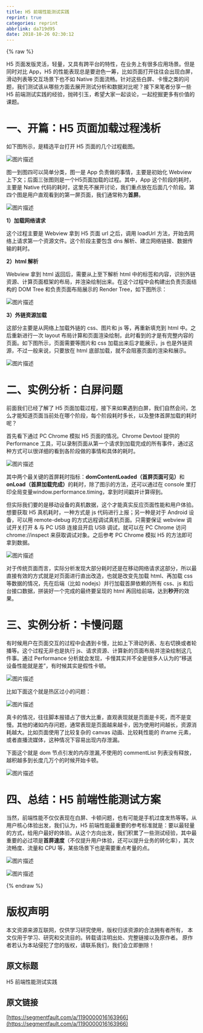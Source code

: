 ```yaml
---
title: H5 前端性能测试实践
reprint: true
categories: reprint
abbrlink: da719d95
date: 2018-10-26 02:30:12
---
```


{% raw %}
<p>H5 &#x9875;&#x9762;&#x53D1;&#x7248;&#x7075;&#x6D3B;&#xFF0C;&#x8F7B;&#x91CF;&#xFF0C;&#x53C8;&#x5177;&#x6709;&#x8DE8;&#x5E73;&#x53F0;&#x7684;&#x7279;&#x6027;&#xFF0C;&#x5728;&#x4E1A;&#x52A1;&#x4E0A;&#x6709;&#x5F88;&#x591A;&#x5E94;&#x7528;&#x573A;&#x666F;&#x3002;&#x4F46;&#x662F;&#x540C;&#x65F6;&#x5BF9;&#x6BD4; App&#xFF0C;H5 &#x7684;&#x6027;&#x80FD;&#x8868;&#x73B0;&#x603B;&#x662F;&#x8981;&#x900A;&#x8272;&#x4E00;&#x7B79;&#xFF0C;&#x6BD4;&#x5982;&#x9875;&#x9762;&#x6253;&#x5F00;&#x5F80;&#x5F80;&#x4F1A;&#x51FA;&#x73B0;&#x767D;&#x5C4F;&#xFF0C;&#x6ED1;&#x52A8;&#x5217;&#x8868;&#x7B49;&#x4EA4;&#x4E92;&#x573A;&#x666F;&#x4E0B;&#x4E5F;&#x4E0D;&#x5982; Native &#x9875;&#x9762;&#x6D41;&#x7545;&#x3002;&#x9488;&#x5BF9;&#x8FD9;&#x4E9B;&#x767D;&#x5C4F;&#x3001;&#x5361;&#x6162;&#x4E4B;&#x7C7B;&#x7684;&#x95EE;&#x9898;&#xFF0C;&#x6211;&#x4EEC;&#x6D4B;&#x8BD5;&#x8BE5;&#x4ECE;&#x54EA;&#x4E9B;&#x65B9;&#x9762;&#x53BB;&#x5C55;&#x5F00;&#x6D4B;&#x8BD5;&#x5206;&#x6790;&#x548C;&#x6570;&#x636E;&#x5BF9;&#x6BD4;&#x5462;&#xFF1F;&#x63A5;&#x4E0B;&#x6765;&#x7B14;&#x8005;&#x5206;&#x4EAB;&#x4E00;&#x4E9B; H5 &#x524D;&#x7AEF;&#x6D4B;&#x8BD5;&#x5B9E;&#x8DF5;&#x7684;&#x7ECF;&#x9A8C;&#xFF0C;&#x629B;&#x7816;&#x5F15;&#x7389;&#xFF0C;&#x5E0C;&#x671B;&#x5927;&#x5BB6;&#x4E00;&#x8D77;&#x8C08;&#x8BBA;&#xFF0C;&#x4E00;&#x8D77;&#x6316;&#x6398;&#x66F4;&#x591A;&#x6709;&#x4EF7;&#x503C;&#x7684;&#x8BFE;&#x9898;&#x3002;</p><h1 id="articleHeader0">&#x4E00;&#x3001;&#x5F00;&#x7BC7;&#xFF1A;H5 &#x9875;&#x9762;&#x52A0;&#x8F7D;&#x8FC7;&#x7A0B;&#x6D45;&#x6790;</h1><p>&#x5982;&#x4E0B;&#x56FE;&#x6240;&#x793A;&#xFF0C;&#x662F;&#x7CBE;&#x9009;&#x5E73;&#x53F0;&#x6253;&#x5F00; H5 &#x9875;&#x9762;&#x7684;&#x51E0;&#x4E2A;&#x8FC7;&#x7A0B;&#x622A;&#x56FE;&#x3002;</p><p><span class="img-wrap"><img data-src="/img/bVbfY68?w=1836&amp;h=788" src="https://static.alili.tech/img/bVbfY68?w=1836&amp;h=788" alt="&#x56FE;&#x7247;&#x63CF;&#x8FF0;" title="&#x56FE;&#x7247;&#x63CF;&#x8FF0;" style="cursor:pointer;display:inline"></span></p><p>&#x56FE;&#x4E00;&#x5230;&#x56FE;&#x56DB;&#x53EF;&#x4EE5;&#x7B80;&#x5355;&#x5206;&#x7C7B;&#xFF0C;&#x56FE;&#x4E00;&#x662F; App &#x8D1F;&#x8D23;&#x505A;&#x7684;&#x4E8B;&#x60C5;&#xFF0C;&#x4E3B;&#x8981;&#x662F;&#x521D;&#x59CB;&#x5316; Webview &#x4E0A;&#x4E0B;&#x6587;&#xFF1B;&#x540E;&#x9762;&#x4E09;&#x5F20;&#x56FE;&#x5219;&#x662F;&#x4E00;&#x4E2A;H5&#x9875;&#x9762;&#x52A0;&#x8F7D;&#x7684;&#x8FC7;&#x7A0B;&#x3002;&#x5176;&#x4E2D;&#xFF0C;App &#x8FD9;&#x4E2A;&#x9636;&#x6BB5;&#x7684;&#x8017;&#x65F6;&#xFF0C;&#x4E3B;&#x8981;&#x662F; Native &#x4EE3;&#x7801;&#x7684;&#x8017;&#x65F6;&#xFF0C;&#x8FD9;&#x91CC;&#x5148;&#x4E0D;&#x5C55;&#x5F00;&#x8BA8;&#x8BBA;&#xFF0C;&#x6211;&#x4EEC;&#x91CD;&#x70B9;&#x653E;&#x5728;&#x540E;&#x9762;&#x51E0;&#x4E2A;&#x9636;&#x6BB5;&#x3002;&#x7B2C;&#x56DB;&#x4E2A;&#x56FE;&#x662F;&#x7528;&#x6237;&#x76F4;&#x89C2;&#x770B;&#x5230;&#x7684;&#x7B2C;&#x4E00;&#x5C4F;&#x9875;&#x9762;&#xFF0C;&#x6211;&#x4EEC;&#x901A;&#x5E38;&#x79F0;&#x4E3A;<strong>&#x9996;&#x5C4F;</strong>&#x3002;</p><p><span class="img-wrap"><img data-src="/img/bVbfY7q?w=1524&amp;h=496" src="https://static.alili.tech/img/bVbfY7q?w=1524&amp;h=496" alt="&#x56FE;&#x7247;&#x63CF;&#x8FF0;" title="&#x56FE;&#x7247;&#x63CF;&#x8FF0;" style="cursor:pointer;display:inline"></span></p><p><strong>1&#xFF09;&#x52A0;&#x8F7D;&#x7F51;&#x7EDC;&#x8BF7;&#x6C42;</strong></p><p>&#x8FD9;&#x4E2A;&#x8FC7;&#x7A0B;&#x4E3B;&#x8981;&#x662F; Webview &#x62FF;&#x5230; H5 &#x9875;&#x9762; url &#x4E4B;&#x540E;&#xFF0C;&#x8C03;&#x7528; loadUrl &#x65B9;&#x6CD5;&#xFF0C;&#x5F00;&#x59CB;&#x53BB;&#x7F51;&#x7EDC;&#x4E0A;&#x8BF7;&#x6C42;&#x7B2C;&#x4E00;&#x4E2A;&#x8D44;&#x6E90;&#x6587;&#x4EF6;&#x3002;&#x8FD9;&#x4E2A;&#x9636;&#x6BB5;&#x4E3B;&#x8981;&#x5305;&#x542B; dns &#x89E3;&#x6790;&#x3001;&#x5EFA;&#x7ACB;&#x7F51;&#x7EDC;&#x94FE;&#x63A5;&#x3001;&#x6570;&#x636E;&#x4F20;&#x8F93;&#x7684;&#x8017;&#x65F6;&#x3002;</p><p><strong>2&#xFF09;html &#x89E3;&#x6790;</strong></p><p>Webview &#x62FF;&#x5230; html &#x8FD4;&#x56DE;&#x540E;&#xFF0C;&#x9700;&#x8981;&#x4ECE;&#x4E0A;&#x81F3;&#x4E0B;&#x89E3;&#x6790; html &#x4E2D;&#x7684;&#x6807;&#x7B7E;&#x548C;&#x5185;&#x5BB9;&#xFF0C;&#x8BC6;&#x522B;&#x5916;&#x94FE;&#x8D44;&#x6E90;&#x3001;&#x8BA1;&#x7B97;&#x9875;&#x9762;&#x6846;&#x67B6;&#x7684;&#x5E03;&#x5C40;&#xFF0C;&#x5E76;&#x6E32;&#x67D3;&#x7ED8;&#x5236;&#x51FA;&#x6765;&#x3002;&#x5728;&#x8FD9;&#x4E2A;&#x8FC7;&#x7A0B;&#x4E2D;&#x4F1A;&#x6784;&#x5EFA;&#x51FA;&#x8D1F;&#x8D23;&#x9875;&#x9762;&#x7ED3;&#x6784;&#x7684; DOM Tree &#x548C;&#x8D1F;&#x8D23;&#x9875;&#x9762;&#x5E03;&#x5C40;&#x5C55;&#x793A;&#x7684; Render Tree&#xFF0C;&#x5982;&#x4E0B;&#x56FE;&#x6240;&#x793A;&#xFF1A;</p><p><span class="img-wrap"><img data-src="/img/bVbfY7y?w=814&amp;h=340" src="https://static.alili.tech/img/bVbfY7y?w=814&amp;h=340" alt="&#x56FE;&#x7247;&#x63CF;&#x8FF0;" title="&#x56FE;&#x7247;&#x63CF;&#x8FF0;" style="cursor:pointer;display:inline"></span></p><p><strong>3&#xFF09;&#x5916;&#x94FE;&#x8D44;&#x6E90;&#x52A0;&#x8F7D;</strong></p><p>&#x8FD9;&#x90E8;&#x5206;&#x4E3B;&#x8981;&#x662F;&#x4ECE;&#x7F51;&#x7EDC;&#x4E0A;&#x52A0;&#x8F7D;&#x5916;&#x94FE;&#x7684; css&#x3001;&#x56FE;&#x7247;&#x548C; js &#x7B49;&#xFF0C;&#x518D;&#x91CD;&#x65B0;&#x586B;&#x5145;&#x5230; html &#x4E2D;&#x3002;&#x4E4B;&#x540E;&#x91CD;&#x65B0;&#x8FDB;&#x884C;&#x4E00;&#x6B21; layout &#x5E03;&#x5C40;&#x8BA1;&#x7B97;&#x548C;&#x9875;&#x9762;&#x6E32;&#x67D3;&#x7ED8;&#x5236;&#xFF0C;&#x6B64;&#x65F6;&#x770B;&#x5230;&#x7684;&#x624D;&#x662F;&#x6709;&#x5B8C;&#x6574;&#x5185;&#x5BB9;&#x7684;&#x9875;&#x9762;&#x3002;&#x5982;&#x4E0B;&#x56FE;&#x6240;&#x793A;&#xFF0C;&#x9875;&#x9762;&#x9700;&#x8981;&#x7B49;&#x56FE;&#x7247;&#x548C; css &#x52A0;&#x8F7D;&#x51FA;&#x6765;&#x540E;&#x624D;&#x80FD;&#x5C55;&#x793A;&#xFF0C;js &#x4E5F;&#x662F;&#x5916;&#x94FE;&#x8D44;&#x6E90;&#xFF0C;&#x4E0D;&#x8FC7;&#x4E00;&#x822C;&#x6765;&#x8BF4;&#xFF0C;&#x53EA;&#x8981;&#x653E;&#x5728; html &#x5E95;&#x90E8;&#x52A0;&#x8F7D;&#xFF0C;&#x5C31;&#x4E0D;&#x4F1A;&#x963B;&#x585E;&#x9875;&#x9762;&#x7684;&#x6E32;&#x67D3;&#x548C;&#x5C55;&#x793A;&#x3002;</p><p><span class="img-wrap"><img data-src="/img/bVbfY7K?w=1308&amp;h=764" src="https://static.alili.tech/img/bVbfY7K?w=1308&amp;h=764" alt="&#x56FE;&#x7247;&#x63CF;&#x8FF0;" title="&#x56FE;&#x7247;&#x63CF;&#x8FF0;" style="cursor:pointer;display:inline"></span></p><h1 id="articleHeader1">&#x4E8C;&#x3001;&#x5B9E;&#x4F8B;&#x5206;&#x6790;&#xFF1A;&#x767D;&#x5C4F;&#x95EE;&#x9898;</h1><p>&#x524D;&#x9762;&#x6211;&#x4EEC;&#x5DF2;&#x7ECF;&#x4E86;&#x89E3;&#x4E86; H5 &#x9875;&#x9762;&#x52A0;&#x8F7D;&#x8FC7;&#x7A0B;&#xFF0C;&#x63A5;&#x4E0B;&#x6765;&#x5982;&#x679C;&#x9047;&#x5230;&#x767D;&#x5C4F;&#xFF0C;&#x6211;&#x4EEC;&#x81EA;&#x7136;&#x4F1A;&#x95EE;&#xFF0C;&#x600E;&#x4E48;&#x624D;&#x80FD;&#x77E5;&#x9053;&#x9875;&#x9762;&#x5F53;&#x524D;&#x5904;&#x5728;&#x54EA;&#x4E2A;&#x9636;&#x6BB5;&#xFF0C;&#x6BCF;&#x4E2A;&#x9636;&#x6BB5;&#x8017;&#x65F6;&#x591A;&#x957F;&#xFF0C;&#x4EE5;&#x53CA;&#x6574;&#x4F53;&#x9996;&#x5C4F;&#x52A0;&#x8F7D;&#x7684;&#x8017;&#x65F6;&#x5462;&#xFF1F;</p><p>&#x9996;&#x5148;&#x770B;&#x4E0B;&#x901A;&#x8FC7; PC Chrome &#x6A21;&#x62DF; H5 &#x9875;&#x9762;&#x7684;&#x60C5;&#x51B5;&#x3002;Chrome Devtool &#x63D0;&#x4F9B;&#x7684; Performance &#x5DE5;&#x5177;&#xFF0C;&#x53EF;&#x4EE5;&#x5F55;&#x5236;&#x9875;&#x9762;&#x4ECE;&#x7B2C;&#x4E00;&#x4E2A;&#x8BF7;&#x6C42;&#x5230;&#x52A0;&#x8F7D;&#x5B8C;&#x6210;&#x7684;&#x6240;&#x6709;&#x4E8B;&#x4EF6;&#xFF0C;&#x901A;&#x8FC7;&#x8FD9;&#x79CD;&#x65B9;&#x5F0F;&#x53EF;&#x4EE5;&#x5F88;&#x8BE6;&#x7EC6;&#x7684;&#x770B;&#x5230;&#x5404;&#x9636;&#x6BB5;&#x505A;&#x7684;&#x4E8B;&#x60C5;&#x548C;&#x5177;&#x4F53;&#x7684;&#x8017;&#x65F6;&#x3002;</p><p><span class="img-wrap"><img data-src="/img/bVbfY7Q?w=742&amp;h=316" src="https://static.alili.tech/img/bVbfY7Q?w=742&amp;h=316" alt="&#x56FE;&#x7247;&#x63CF;&#x8FF0;" title="&#x56FE;&#x7247;&#x63CF;&#x8FF0;" style="cursor:pointer;display:inline"></span></p><p>&#x5176;&#x4E2D;&#x4E24;&#x4E2A;&#x6700;&#x5173;&#x952E;&#x7684;&#x9996;&#x5C4F;&#x8017;&#x65F6;&#x6307;&#x6807;&#xFF1A;<strong>domContentLoaded&#xFF08;&#x9996;&#x5C4F;&#x9875;&#x9762;&#x53EF;&#x89C1;&#xFF09;</strong>&#x548C;<strong>onLoad&#xFF08;&#x9996;&#x5C4F;&#x52A0;&#x8F7D;&#x5B8C;&#x6210;&#xFF09;</strong>&#x7684;&#x8017;&#x65F6;&#xFF0C;&#x9664;&#x4E86;&#x56FE;&#x793A;&#x7684;&#x65B9;&#x6CD5;&#xFF0C;&#x8FD8;&#x53EF;&#x4EE5;&#x901A;&#x8FC7;&#x5728; console &#x91CC;&#x6253;&#x5370;&#x5168;&#x5C40;&#x53D8;&#x91CF;window.performance.timing&#xFF0C;&#x62FF;&#x5230;&#x65F6;&#x95F4;&#x6233;&#x5E76;&#x8BA1;&#x7B97;&#x5F97;&#x5230;&#x3002;</p><p>&#x4F46;&#x5B9E;&#x9645;&#x6211;&#x4EEC;&#x8981;&#x7684;&#x662F;&#x79FB;&#x52A8;&#x8BBE;&#x5907;&#x7684;&#x771F;&#x673A;&#x6570;&#x636E;&#xFF0C;&#x8FD9;&#x4E2A;&#x624D;&#x80FD;&#x771F;&#x5B9E;&#x53CD;&#x5E94;&#x9875;&#x9762;&#x6027;&#x80FD;&#x548C;&#x7528;&#x6237;&#x4F53;&#x9A8C;&#x3002;&#x60F3;&#x8981;&#x83B7;&#x53D6; H5 &#x771F;&#x673A;&#x8017;&#x65F6;&#xFF0C;&#x4E00;&#x79CD;&#x65B9;&#x5F0F;&#x662F; js &#x4EE3;&#x7801;&#x8FDB;&#x884C;&#x4E0A;&#x62A5;&#xFF1B;&#x53E6;&#x4E00;&#x79CD;&#x662F;&#x5BF9;&#x4E8E; Android &#x8BBE;&#x5907;&#xFF0C;&#x53EF;&#x4EE5;&#x7528; remote-debug &#x7684;&#x65B9;&#x5F0F;&#x8FDC;&#x7A0B;&#x8C03;&#x8BD5;&#x771F;&#x673A;&#x9875;&#x9762;&#x3002;&#x53EA;&#x9700;&#x8981;&#x4FDD;&#x8BC1; webview &#x8C03;&#x8BD5;&#x5F00;&#x5173;&#x6253;&#x5F00; &amp; &#x4E0E; PC USB &#x8FDE;&#x63A5;&#x4E14;&#x5F00;&#x542F; USB &#x8C03;&#x8BD5;&#xFF0C;&#x5C31;&#x53EF;&#x4EE5;&#x5728; PC Chrome &#x8BBF;&#x95EE; chrome://inspect &#x6765;&#x83B7;&#x53D6;&#x8C03;&#x8BD5;&#x5BF9;&#x8C61;&#x3002;&#x4E4B;&#x540E;&#x53C2;&#x8003; PC Chrome &#x6A21;&#x62DF; H5 &#x7684;&#x65B9;&#x6CD5;&#x5373;&#x53EF;&#x62FF;&#x5230;&#x6570;&#x636E;&#x3002;</p><p><span class="img-wrap"><img data-src="/img/bVbfY7U?w=1282&amp;h=752" src="https://static.alili.tech/img/bVbfY7U?w=1282&amp;h=752" alt="&#x56FE;&#x7247;&#x63CF;&#x8FF0;" title="&#x56FE;&#x7247;&#x63CF;&#x8FF0;" style="cursor:pointer;display:inline"></span></p><p>&#x5BF9;&#x4E8E;&#x4F20;&#x7EDF;&#x9875;&#x9762;&#x800C;&#x8A00;&#xFF0C;&#x5B9E;&#x9645;&#x5206;&#x6790;&#x53D1;&#x73B0;&#x5927;&#x90E8;&#x5206;&#x8017;&#x65F6;&#x8FD8;&#x662F;&#x5728;&#x79FB;&#x52A8;&#x7F51;&#x7EDC;&#x8BF7;&#x6C42;&#x8FD9;&#x90E8;&#x5206;&#xFF0C;&#x6240;&#x4EE5;&#x6700;&#x76F4;&#x63A5;&#x6709;&#x6548;&#x7684;&#x65B9;&#x5F0F;&#x5C31;&#x662F;&#x5BF9;&#x9875;&#x9762;&#x8FDB;&#x884C;&#x76F4;&#x51FA;&#x6539;&#x9020;&#xFF0C;&#x4E5F;&#x5C31;&#x662F;&#x6539;&#x53D8;&#x5148;&#x52A0;&#x8F7D; html&#x3001;&#x518D;&#x52A0;&#x8F7D; css &#x7B49;&#x6570;&#x636E;&#x7684;&#x60C5;&#x51B5;&#xFF0C;&#x5148;&#x5728;&#x540E;&#x7AEF;&#xFF08;&#x6BD4;&#x5982; nodejs&#xFF09;&#x5E76;&#x884C;&#x52A0;&#x8F7D;&#x9996;&#x5C4F;&#x4F9D;&#x8D56;&#x7684;&#x6240;&#x6709; css&#x3001;js &#x548C;&#x540E;&#x53F0;&#x63A5;&#x53E3;&#x6570;&#x636E;&#xFF0C;&#x62FC;&#x88C5;&#x597D;&#x4E00;&#x4E2A;&#x5B8C;&#x6210;&#x7684;&#x6700;&#x7EC8;&#x8981;&#x5448;&#x73B0;&#x7684; html &#x518D;&#x56DE;&#x7ED9;&#x524D;&#x7AEF;&#xFF0C;&#x8FBE;&#x5230;<strong>&#x79D2;&#x5F00;</strong>&#x7684;&#x6548;&#x679C;&#x3002;</p><h1 id="articleHeader2">&#x4E09;&#x3001;&#x5B9E;&#x4F8B;&#x5206;&#x6790;&#xFF1A;&#x5361;&#x6162;&#x95EE;&#x9898;</h1><p>&#x6709;&#x65F6;&#x5019;&#x7528;&#x6237;&#x5728;&#x9875;&#x9762;&#x4EA4;&#x4E92;&#x7684;&#x8FC7;&#x7A0B;&#x4E2D;&#x4F1A;&#x9047;&#x5230;&#x5361;&#x6162;&#xFF0C;&#x6BD4;&#x5982;&#x4E0A;&#x4E0B;&#x6ED1;&#x52A8;&#x5217;&#x8868;&#x3001;&#x5DE6;&#x53F3;&#x5207;&#x6362;&#x6216;&#x8005;&#x8F6E;&#x64AD;&#x7B49;&#x3002;&#x8FD9;&#x4E2A;&#x8FC7;&#x7A0B;&#x65E0;&#x975E;&#x4E5F;&#x662F;&#x6267;&#x884C; js&#x3001;&#x8BF7;&#x6C42;&#x8D44;&#x6E90;&#x3001;&#x8BA1;&#x7B97;&#x65B0;&#x7684;&#x9875;&#x9762;&#x5E03;&#x5C40;&#x5E76;&#x6E32;&#x67D3;&#x7ED8;&#x5236;&#x8FD9;&#x51E0;&#x4EF6;&#x4E8B;&#x3002;&#x901A;&#x8FC7; Performance &#x5206;&#x6790;&#x5C31;&#x4F1A;&#x53D1;&#x73B0;&#xFF0C;&#x5361;&#x6162;&#x5176;&#x5B9E;&#x5E76;&#x4E0D;&#x5168;&#x662F;&#x5F88;&#x591A;&#x4EBA;&#x8BA4;&#x4E3A;&#x7684;&#x201C;&#x79FB;&#x9001;&#x8BBE;&#x5907;&#x6027;&#x80FD;&#x5C31;&#x662F;&#x5DEE;&#x201D;&#xFF0C;&#x6709;&#x65F6;&#x5019;&#x5176;&#x5B9E;&#x662F;&#x5047;&#x6027;&#x5361;&#x987F;&#x3002;</p><p><span class="img-wrap"><img data-src="/img/bVbfY8f?w=822&amp;h=363" src="https://static.alili.tech/img/bVbfY8f?w=822&amp;h=363" alt="&#x56FE;&#x7247;&#x63CF;&#x8FF0;" title="&#x56FE;&#x7247;&#x63CF;&#x8FF0;" style="cursor:pointer;display:inline"></span></p><p>&#x6BD4;&#x5982;&#x4E0B;&#x9762;&#x8FD9;&#x4E2A;&#x5C31;&#x662F;&#x70ED;&#x533A;&#x8FC7;&#x5C0F;&#x7684;&#x95EE;&#x9898;&#xFF1A;</p><p><span class="img-wrap"><img data-src="/img/bVbfY8y?w=872&amp;h=530" src="https://static.alili.tech/img/bVbfY8y?w=872&amp;h=530" alt="&#x56FE;&#x7247;&#x63CF;&#x8FF0;" title="&#x56FE;&#x7247;&#x63CF;&#x8FF0;" style="cursor:pointer;display:inline"></span></p><p>&#x771F;&#x5361;&#x7684;&#x60C5;&#x51B5;&#xFF0C;&#x5F80;&#x5F80;&#x811A;&#x672C;&#x62A5;&#x9519;&#x5360;&#x4E86;&#x5F88;&#x5927;&#x6BD4;&#x91CD;&#xFF0C;&#x76F4;&#x89C2;&#x8868;&#x73B0;&#x5C31;&#x662F;&#x9875;&#x9762;&#x662F;&#x5361;&#x6B7B;&#xFF0C;&#x800C;&#x4E0D;&#x662F;&#x53D8;&#x6162;&#x3002;&#x5176;&#x4ED6;&#x7684;&#x8BF8;&#x5982;&#x5185;&#x5B58;&#x95EE;&#x9898;&#xFF0C;&#x901A;&#x5E38;&#x8868;&#x73B0;&#x662F;&#x9875;&#x9762;&#x8D8A;&#x6765;&#x8D8A;&#x5361;&#xFF0C;&#x56E0;&#x4E3A;&#x4F7F;&#x7528;&#x65F6;&#x95F4;&#x8D8A;&#x957F;&#xFF0C;&#x8D44;&#x6E90;&#x6D88;&#x8017;&#x8D8A;&#x5927;&#x3002;&#x6BD4;&#x5982;&#x9875;&#x9762;&#x4F7F;&#x7528;&#x4E86;&#x6BD4;&#x8F83;&#x590D;&#x6742;&#x7684; canvas &#x52A8;&#x753B;&#x3001;&#x6BD4;&#x8F83;&#x8017;&#x6027;&#x80FD;&#x7684; iframe &#x5143;&#x7D20;&#xFF0C;&#x6216;&#x8005;&#x76F4;&#x64AD;&#x6D41;&#x5A92;&#x4F53;&#xFF0C;&#x8FD9;&#x79CD;&#x60C5;&#x51B5;&#x4E0B;&#x5BB9;&#x6613;&#x51FA;&#x73B0;&#x5185;&#x5B58;&#x6CC4;&#x6F0F;&#x3002;</p><p>&#x4E0B;&#x9762;&#x8FD9;&#x4E2A;&#x5C31;&#x662F; dom &#x8282;&#x70B9;&#x5F15;&#x53D1;&#x7684;&#x5185;&#x5B58;&#x6CC4;&#x6F0F;,&#x4E0D;&#x4F7F;&#x7528;&#x7684; commentList &#x5217;&#x8868;&#x6CA1;&#x6709;&#x91CA;&#x653E;&#xFF0C;&#x8D8A;&#x79EF;&#x8D8A;&#x591A;&#x5230;&#x957F;&#x5EA6;&#x51E0;&#x4E07;&#x4E2A;&#x7684;&#x65F6;&#x5019;&#x5F00;&#x59CB;&#x5361;&#x987F;&#x3002;</p><p><span class="img-wrap"><img data-src="/img/bVbfY8E?w=1548&amp;h=1390" src="https://static.alili.tech/img/bVbfY8E?w=1548&amp;h=1390" alt="&#x56FE;&#x7247;&#x63CF;&#x8FF0;" title="&#x56FE;&#x7247;&#x63CF;&#x8FF0;" style="cursor:pointer"></span></p><h1 id="articleHeader3">&#x56DB;&#x3001;&#x603B;&#x7ED3;&#xFF1A;H5 &#x524D;&#x7AEF;&#x6027;&#x80FD;&#x6D4B;&#x8BD5;&#x65B9;&#x6848;</h1><p>&#x5F53;&#x7136;&#xFF0C;&#x524D;&#x7AEF;&#x6027;&#x80FD;&#x4E0D;&#x4EC5;&#x4EC5;&#x8868;&#x73B0;&#x5728;&#x767D;&#x5C4F;&#x3001;&#x5361;&#x987F;&#x95EE;&#x9898;&#xFF0C;&#x4E5F;&#x6709;&#x53EF;&#x80FD;&#x662F;&#x624B;&#x673A;&#x8FC7;&#x5EA6;&#x53D1;&#x70ED;&#x7B49;&#x7B49;&#x3002;&#x4ECE;&#x7528;&#x6237;&#x6838;&#x5FC3;&#x4F53;&#x9A8C;&#x51FA;&#x53D1;&#xFF0C;&#x6211;&#x4EEC;&#x8BA4;&#x4E3A;&#xFF0C;H5 &#x524D;&#x7AEF;&#x6027;&#x80FD;&#x6700;&#x91CD;&#x8981;&#x7684;&#x53C2;&#x8003;&#x6807;&#x51C6;&#x5C31;&#x662F;&#xFF1A;&#x8981;&#x4EE5;&#x6700;&#x8F7B;&#x91CF;&#x7684;&#x65B9;&#x5F0F;&#xFF0C;&#x7ED9;&#x7528;&#x6237;&#x6700;&#x597D;&#x7684;&#x4F53;&#x9A8C;&#x3002;&#x4ECE;&#x8FD9;&#x4E2A;&#x65B9;&#x5411;&#x51FA;&#x53D1;&#xFF0C;&#x6211;&#x4EEC;&#x79EF;&#x7D2F;&#x4E86;&#x4E00;&#x4E9B;&#x6D4B;&#x8BD5;&#x7ECF;&#x9A8C;&#xFF0C;&#x5176;&#x4E2D;&#x6700;&#x91CD;&#x8981;&#x7684;&#x5FC5;&#x8FC7;&#x9879;&#x662F;<strong>&#x9996;&#x5C4F;&#x901F;&#x5EA6;</strong>&#xFF08;&#x4E0D;&#x4EC5;&#x63D0;&#x5347;&#x7528;&#x6237;&#x4F53;&#x9A8C;&#xFF0C;&#x8FD8;&#x53EF;&#x4EE5;&#x63D0;&#x5347;&#x4E1A;&#x52A1;&#x7684;&#x8F6C;&#x5316;&#x7387;&#xFF09;&#xFF0C;&#x5176;&#x6B21;&#x6D41;&#x7545;&#x5EA6;&#x3001;&#x6D41;&#x91CF;&#x548C; CPU &#x7B49;&#xFF0C;&#x67D0;&#x4E9B;&#x573A;&#x666F;&#x4E0B;&#x4E5F;&#x662F;&#x9700;&#x8981;&#x91CD;&#x70B9;&#x8003;&#x91CF;&#x7684;&#x70B9;&#x3002;</p><p><span class="img-wrap"><img data-src="/img/bVbfY8N?w=850&amp;h=379" src="https://static.alili.tech/img/bVbfY8N?w=850&amp;h=379" alt="&#x56FE;&#x7247;&#x63CF;&#x8FF0;" title="&#x56FE;&#x7247;&#x63CF;&#x8FF0;" style="cursor:pointer"></span></p><p><span class="img-wrap"><img data-src="/img/bV50Mk?w=640&amp;h=400" src="https://static.alili.tech/img/bV50Mk?w=640&amp;h=400" alt="&#x56FE;&#x7247;&#x63CF;&#x8FF0;" title="&#x56FE;&#x7247;&#x63CF;&#x8FF0;" style="cursor:pointer;display:inline"></span></p>
{% endraw %}

# 版权声明
本文资源来源互联网，仅供学习研究使用，版权归该资源的合法拥有者所有，
本文仅用于学习、研究和交流目的。转载请注明出处、完整链接以及原作者。
原作者若认为本站侵犯了您的版权，请联系我们，我们会立即删除！

## 原文标题
H5 前端性能测试实践

## 原文链接
[https://segmentfault.com/a/1190000016163966](https://segmentfault.com/a/1190000016163966)


